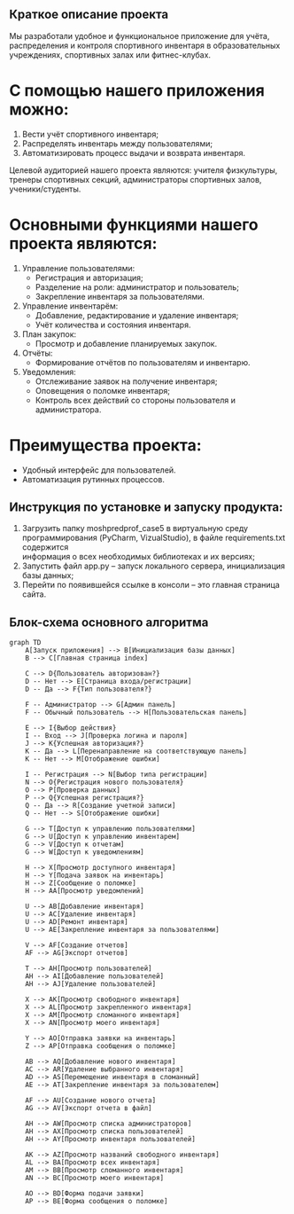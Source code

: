 ## Краткое описание проекта

Мы разработали удобное и функциональное приложение для учёта, распределения и контроля спортивного инвентаря в образовательных учреждениях, спортивных залах или фитнес-клубах.

# С помощью нашего приложения можно:
1) Вести учёт спортивного инвентаря;
2) Распределять инвентарь между пользователями;
3) Автоматизировать процесс выдачи и возврата инвентаря.

Целевой аудиторией нашего проекта являются: учителя физкультуры, тренеры спортивных секций, администраторы спортивных залов, ученики/студенты.

# Основными функциями нашего проекта являются:
1. Управление пользователями:
   - Регистрация и авторизация;
   - Разделение на роли: администратор и пользователь;
   - Закрепление инвентаря за пользователями.
2. Управление инвентарём:
   - Добавление, редактирование и удаление инвентаря;
   - Учёт количества и состояния инвентаря.
3. План закупок:
   - Просмотр и добавление планируемых закупок.
4. Отчёты:
   - Формирование отчётов по пользователям и инвентарю.
5. Уведомления:
   - Отслеживание заявок на получение инвентаря;
   - Оповещения о поломке инвентаря;
   - Контроль всех действий со стороны пользователя и администратора.

# Преимущества проекта:
- Удобный интерфейс для пользователей.
- Автоматизация рутинных процессов.



## Инструкция по установке и запуску продукта:
1.	Загрузить папку moshpredprof_case5 в виртуальную среду программирования (PyCharm, VizualStudio), в файле requirements.txt содержится  
информация о всех необходимых библиотеках и их версиях;
2.	Запустить файл app.py – запуск локального сервера, инициализация базы данных;
3.	Перейти по появившейся ссылке в консоли – это главная страница сайта.



## Блок-схема основного алгоритма

```mermaid
graph TD
    A[Запуск приложения] --> B[Инициализация базы данных]
    B --> C[Главная страница index]
    
    C --> D{Пользователь авторизован?}
    D -- Нет --> E[Страница входа/регистрации]
    D -- Да --> F{Тип пользователя?}
    
    F -- Администратор --> G[Админ панель]
    F -- Обычный пользователь --> H[Пользовательская панель]
    
    E --> I{Выбор действия}
    I -- Вход --> J[Проверка логина и пароля]
    J --> K{Успешная авторизация?}
    K -- Да --> L[Перенаправление на соответствующую панель]
    K -- Нет --> M[Отображение ошибки]
    
    I -- Регистрация --> N[Выбор типа регистрации]
    N --> O{Регистрация нового пользователя}
    O --> P[Проверка данных]
    P --> Q{Успешная регистрация?}
    Q -- Да --> R[Создание учетной записи]
    Q -- Нет --> S[Отображение ошибки]
    
    G --> T[Доступ к управлению пользователями]
    G --> U[Доступ к управлению инвентарем]
    G --> V[Доступ к отчетам]
    G --> W[Доступ к уведомлениям]
    
    H --> X[Просмотр доступного инвентаря]
    H --> Y[Подача заявок на инвентарь]
    H --> Z[Сообщение о поломке]
    H --> AA[Просмотр уведомлений]
    
    U --> AB[Добавление инвентаря]
    U --> AC[Удаление инвентаря]
    U --> AD[Ремонт инвентаря]
    U --> AE[Закрепление инвентаря за пользователями]
    
    V --> AF[Создание отчетов]
    AF --> AG[Экспорт отчетов]
    
    T --> AH[Просмотр пользователей]
    AH --> AI[Добавление пользователей]
    AH --> AJ[Удаление пользователей]
    
    X --> AK[Просмотр свободного инвентаря]
    X --> AL[Просмотр закрепленного инвентаря]
    X --> AM[Просмотр сломанного инвентаря]
    X --> AN[Просмотр моего инвентаря]
    
    Y --> AO[Отправка заявки на инвентарь]
    Z --> AP[Отправка сообщения о поломке]
    
    AB --> AQ[Добавление нового инвентаря]
    AC --> AR[Удаление выбранного инвентаря]
    AD --> AS[Перемещение инвентаря в сломанный]
    AE --> AT[Закрепление инвентаря за пользователем]
    
    AF --> AU[Создание нового отчета]
    AG --> AV[Экспорт отчета в файл]
    
    AH --> AW[Просмотр списка администраторов]
    AH --> AX[Просмотр списка пользователей]
    AH --> AY[Просмотр инвентаря пользователей]
    
    AK --> AZ[Просмотр названий свободного инвентаря]
    AL --> BA[Просмотр всех инвентаря]
    AM --> BB[Просмотр сломанного инвентаря]
    AN --> BC[Просмотр моего инвентаря]
    
    AO --> BD[Форма подачи заявки]
    AP --> BE[Форма сообщения о поломке]
